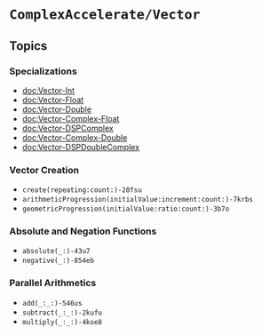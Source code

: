 #  ``ComplexAccelerate/Vector``

## Topics

### Specializations
- <doc:Vector-Int>
- <doc:Vector-Float>
- <doc:Vector-Double>
- <doc:Vector-Complex-Float>
- <doc:Vector-DSPComplex>
- <doc:Vector-Complex-Double>
- <doc:Vector-DSPDoubleComplex>

### Vector Creation
- ``create(repeating:count:)-28fsu``
- ``arithmeticProgression(initialValue:increment:count:)-7krbs``
- ``geometricProgression(initialValue:ratio:count:)-3b7o``

### Absolute and Negation Functions
- ``absolute(_:)-43u7``
- ``negative(_:)-854eb``


### Parallel Arithmetics
- ``add(_:_:)-546us``
- ``subtract(_:_:)-2kufu``
- ``multiply(_:_:)-4koe8``

